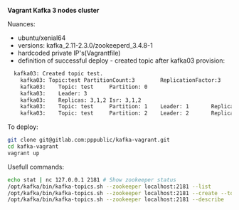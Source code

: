 **Vagrant Kafka 3 nodes cluster**  


Nuances:
- ubuntu/xenial64
- versions: kafka_2.11-2.3.0/zookeeperd_3.4.8-1
- hardcoded private IP's(Vagrantfile)
- definition of successful deploy - created topic after kafka03 provision:
```bash
  kafka03: Created topic test.
    kafka03: Topic:test PartitionCount:3        ReplicationFactor:3     Configs:
    kafka03:    Topic: test     Partition: 0
    kafka03:    Leader: 3
    kafka03:    Replicas: 3,1,2 Isr: 3,1,2
    kafka03:    Topic: test     Partition: 1    Leader: 1       Replicas: 1,2,3 Isr: 1,2,3
    kafka03:    Topic: test     Partition: 2    Leader: 2       Replicas: 2,3,1 Isr: 2,3,1
```
To deploy:
```bash
git clone git@gitlab.com:pppublic/kafka-vagrant.git
cd kafka-vagrant 
vagrant up

```

Usefull commands:
```bash
echo stat | nc 127.0.0.1 2181 # Show zookeeper status
/opt/kafka/bin/kafka-topics.sh --zookeeper localhost:2181 --list
/opt/kafka/bin/kafka-topics.sh --zookeeper localhost:2181 --create --topic test --partitions 3 --replication-factor 3
/opt/kafka/bin/kafka-topics.sh --zookeeper localhost:2181 --describe
```
